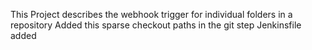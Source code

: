 This Project describes the webhook trigger for individual folders in a repository
Added this sparse checkout paths in the git step
Jenkinsfile added
